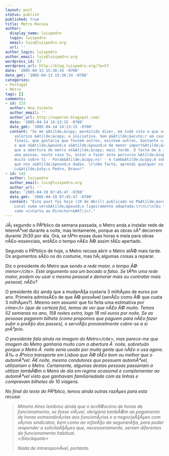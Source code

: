 ```yaml
---
layout: post
status: publish
published: true
title: Metro Recusa
author:
  display_name: luispedro
  login: luispedro
  email: luis@luispedro.org
  url: ''
author_login: luispedro
author_email: luis@luispedro.org
wordpress_id: 57
wordpress_url: http://blog.luispedro.org/?p=57
date: '2005-04-13 15:36:34 -0700'
date_gmt: '2005-04-13 15:36:34 -0700'
categories:
- Portugal
- Metro
tags: []
comments:
- id: 133
  author: Ana Vicente
  author_email: ''
  author_url: http://naperon.blogspot.com/
  date: '2005-04-14 14:13:15 -0700'
  date_gmt: '2005-04-14 14:13:15 -0700'
  content: "Se me &Atilde;&copy; permitido dizer, em tudo isto o que sublinho e que
    valorizo &Atilde;&copy; a iniciativa. Sem p&Atilde;&acute;r em causa os resultados
    finais, que gostaria que fossem outros, existem outros, bastante vis&Atilde;&shy;veis
    e que n&Atilde;&pound;o s&Atilde;&pound;o de menor import&Atilde;&cent;ncia de
    que a abertura do metro at&Atilde;&copy; mais tarde. O facto de a iniciativa de
    uma pessoa, neste caso tu, estar a fazer este percurso &Atilde;&copy; significativo.\r\nDiz
    muito sobre ti - Parab&Atilde;&copy;ns! - e tamb&Atilde;&copy;m sobre as possibilidades
    que nos s&Atilde;&pound;o dadas. \r\nDe facto, aprendi qualquer coisa aqui. Obrigada,
    Lu&Atilde;&shy;s Pedro, Bravo!"
- id: 142
  author: luispedro
  author_email: luis@luispedro.org
  author_url: ''
  date: '2005-04-19 07:45:47 -0700'
  date_gmt: '2005-04-19 07:45:47 -0700'
  content: "Este post foi hoje (19 de Abril) publicado no P&Atilde;&ordm;blico, Sec&Atilde;&sect;&Atilde;&pound;o
    Local numa vers&Atilde;&pound;o ligeiramente adaptada.\r\n\r\n(Eu tinha-o enviado
    como <i>Carta ao Director<&#47;i>)."
---
```

<p>J&Atilde;&iexcl; segundo o P&Atilde;&ordm;blico da semana passada, o Metro anda a instalar rede de telem&Atilde;&sup3;vel durante a noite, mas lentamente, porque as obras s&Atilde;&sup3; decorrem durante 2h30 por dia. Ora, se t&Atilde;&ordf;m essas duas horas e meia para obras n&Atilde;&pound;o-essenciais, ent&Atilde;&pound;o o tempo n&Atilde;&pound;o &Atilde;&copy; assim t&Atilde;&pound;o apertado.</p>
<p>Segundo o P&Atilde;&ordm;blico de hoje, o Metro recusa abrir o Metro at&Atilde;&copy; mais tarde. Os argumentos s&Atilde;&pound;o os do costume, mas h&Atilde;&iexcl; algumas coisas a reparar. </p>
<p>Diz o presidente do Metro que <cite>sendo a rede maior, o tempo &Atilde;&copy; menor<&#47;cite>. Este argumento soa um bocado a falso. Se t&Atilde;&ordf;m uma rede maior, podem ou usar o mesmo pessoal e demorar mais ou contratar mais pessoal, n&Atilde;&pound;o?</p>
<p>O presidente diz ainda que a mudan&Atilde;&sect;a custaria 3&nbsp;milh&Atilde;&micro;es de euros por ano. Primeira admiss&Atilde;&pound;o de que &Atilde;&copy; poss&Atilde;&shy;vel (sen&Atilde;&pound;o como &Atilde;&copy; que custa 3&nbsp;milh&Atilde;&micro;es?). Mesmo sem assumir que foi feita uma estimativa <i>por cima<&#47;i> (que de certeza foi), temos de ver que n&Atilde;&pound;o &Atilde;&copy; muito. Temos 52&nbsp;semanas no ano, 158&nbsp;noites extra, logo 18&nbsp;mil euros por noite. Se as pessoas pagarem bilhete (como propomos que paguem para n&Atilde;&pound;o fazer subir o pre&Atilde;&sect;o dos passes), o servi&Atilde;&sect;o provavelmente cobre-se a si pr&Atilde;&sup3;prio.</p>
<p>O presidente fala ainda <cite>na imagem do Metro<&#47;cite>, mas parece-me que  imagem do Metro ganharia muito com a abertura &Atilde;&nbsp; noite, sobretudo porque o Metro &Atilde;&nbsp; noite seria usado por muita gente que n&Atilde;&pound;o o usa agora. &Atilde;&permil; o &Atilde;&ordm;nico transporte em Lisboa que &Atilde;&copy; t&Atilde;&pound;o bom ou melhor que o autom&Atilde;&sup3;vel. &Atilde;&euro; noite, mesmo condutores que possuem autom&Atilde;&sup3;vel, utilizariam o Metro. Certamente, algumas destas pessoas passariam a utilizar tamb&Atilde;&copy;m o Metro de dia em regime ocasional e complementar ao autom&Atilde;&sup3;vel visto que ganhavam familiariedade com as linhas e compravam bilhetes de 10&nbsp;viagens.</p>
<p>No final do texto do P&Atilde;&ordm;blico, temos ainda outras raz&Atilde;&micro;es para esta recusa:</p>
<blockquote><p>
Mineiro Aires lembrou ainda que o acr&Atilde;&copy;scimo de horas de funcionamento, se fosse vi&Atilde;&iexcl;vel, obrigaria tamb&Atilde;&copy;m ao pagamento de horas extraordin&Atilde;&iexcl;rias aos funcion&Atilde;&iexcl;rios e a negocia&Atilde;&sect;&Atilde;&micro;es com v&Atilde;&iexcl;rios sindicatos, bem como ao refor&Atilde;&sect;o da seguran&Atilde;&sect;a, para poder responder a solicita&Atilde;&sect;&Atilde;&micro;es que, necessariamente, seriam diferentes do funcionamento habitual.<br />
<&#47;blockquote></p>
<p>Nada de intranspon&Atilde;&shy;vel, portanto. </p>
